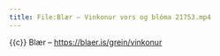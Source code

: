 ```yaml
---
title: File:Blær – Vinkonur vors og blóma 21753.mp4
---
```


{{c}} Blær – https://blaer.is/grein/vinkonur